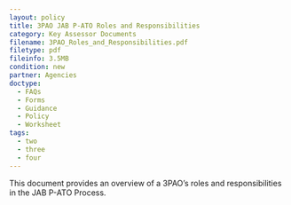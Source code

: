 ```yaml
---
layout: policy   
title: 3PAO JAB P-ATO Roles and Responsibilities
category: Key Assessor Documents
filename: 3PAO_Roles_and_Responsibilities.pdf
filetype: pdf
fileinfo: 3.5MB
condition: new
partner: Agencies
doctype:
  - FAQs
  - Forms
  - Guidance
  - Policy
  - Worksheet
tags:
  - two
  - three
  - four
---
```

This document provides an overview of a 3PAO’s roles and responsibilities in the JAB P-ATO Process.